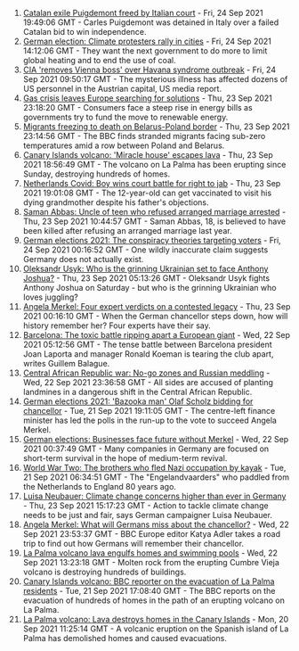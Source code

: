 1. [Catalan exile Puigdemont freed by Italian court](https://www.bbc.co.uk/news/world-europe-58674176?at_medium=RSS&at_campaign=KARANGA) - Fri, 24 Sep 2021 19:49:06 GMT - Carles Puigdemont was detained in Italy over a failed Catalan bid to win independence.
2. [German election: Climate protesters rally in cities](https://www.bbc.co.uk/news/world-europe-58681515?at_medium=RSS&at_campaign=KARANGA) - Fri, 24 Sep 2021 14:12:06 GMT - They want the next government to do more to limit global heating and to end the use of coal.
3. [CIA 'removes Vienna boss' over Havana syndrome outbreak](https://www.bbc.co.uk/news/world-europe-58675144?at_medium=RSS&at_campaign=KARANGA) - Fri, 24 Sep 2021 09:50:17 GMT - The mysterious illness has affected dozens of US personnel in the Austrian capital, US media report.
4. [Gas crisis leaves Europe searching for solutions](https://www.bbc.co.uk/news/world-europe-58650634?at_medium=RSS&at_campaign=KARANGA) - Thu, 23 Sep 2021 23:18:20 GMT - Consumers face a steep rise in energy bills as governments try to fund the move to renewable energy.
5. [Migrants freezing to death on Belarus-Poland border](https://www.bbc.co.uk/news/world-europe-58671941?at_medium=RSS&at_campaign=KARANGA) - Thu, 23 Sep 2021 23:14:56 GMT - The BBC finds stranded migrants facing sub-zero temperatures amid a row between Poland and Belarus.
6. [Canary Islands volcano: 'Miracle house' escapes lava](https://www.bbc.co.uk/news/world-europe-58672303?at_medium=RSS&at_campaign=KARANGA) - Thu, 23 Sep 2021 18:56:49 GMT - The volcano on La Palma has been erupting since Sunday, destroying hundreds of homes.
7. [Netherlands Covid: Boy wins court battle for right to jab](https://www.bbc.co.uk/news/world-europe-58669918?at_medium=RSS&at_campaign=KARANGA) - Thu, 23 Sep 2021 19:01:08 GMT - The 12-year-old can get vaccinated to visit his dying grandmother despite his father's objections.
8. [Saman Abbas: Uncle of teen who refused arranged marriage arrested](https://www.bbc.co.uk/news/world-europe-58663644?at_medium=RSS&at_campaign=KARANGA) - Thu, 23 Sep 2021 10:44:57 GMT - Saman Abbas, 18, is believed to have been killed after refusing an arranged marriage last year.
9. [German elections 2021: The conspiracy theories targeting voters](https://www.bbc.co.uk/news/world-europe-58655702?at_medium=RSS&at_campaign=KARANGA) - Fri, 24 Sep 2021 00:16:52 GMT - One wildly inaccurate claim suggests Germany does not actually exist.
10. [Oleksandr Usyk: Who is the grinning Ukrainian set to face Anthony Joshua?](https://www.bbc.co.uk/sport/boxing/58585387?at_medium=RSS&at_campaign=KARANGA) - Thu, 23 Sep 2021 05:13:26 GMT - Oleksandr Usyk fights Anthony Joshua on Saturday - but who is the grinning Ukrainian who loves juggling?
11. [Angela Merkel: Four expert verdicts on a contested legacy](https://www.bbc.co.uk/news/world-europe-58570507?at_medium=RSS&at_campaign=KARANGA) - Thu, 23 Sep 2021 00:16:10 GMT - When the German chancellor steps down, how will history remember her? Four experts have their say.
12. [Barcelona: The toxic battle ripping apart a European giant](https://www.bbc.co.uk/sport/football/58643421?at_medium=RSS&at_campaign=KARANGA) - Wed, 22 Sep 2021 05:12:56 GMT - The tense battle between Barcelona president Joan Laporta and manager Ronald Koeman is tearing the club apart, writes Guillem Balague.
13. [Central African Republic war: No-go zones and Russian meddling](https://www.bbc.co.uk/news/world-africa-58641124?at_medium=RSS&at_campaign=KARANGA) - Wed, 22 Sep 2021 23:36:58 GMT - All sides are accused of planting landmines in a dangerous shift in the Central African Republic.
14. [German elections 2021: 'Bazooka man' Olaf Scholz bidding for chancellor](https://www.bbc.co.uk/news/world-europe-53735728?at_medium=RSS&at_campaign=KARANGA) - Tue, 21 Sep 2021 19:11:05 GMT - The centre-left finance minister has led the polls in the run-up to the vote to succeed Angela Merkel.
15. [German elections: Businesses face future without Merkel](https://www.bbc.co.uk/news/58632324?at_medium=RSS&at_campaign=KARANGA) - Wed, 22 Sep 2021 00:37:49 GMT - Many companies in Germany are focused on short-term survival in the hope of medium-term revival.
16. [World War Two: The brothers who fled Nazi occupation by kayak](https://www.bbc.co.uk/news/uk-england-suffolk-57205877?at_medium=RSS&at_campaign=KARANGA) - Tue, 21 Sep 2021 06:34:51 GMT - The "Engelandvaarders" who paddled from the Netherlands to England 80 years ago.
17. [Luisa Neubauer: Climate change concerns higher than ever in Germany](https://www.bbc.co.uk/news/science-environment-58668313?at_medium=RSS&at_campaign=KARANGA) - Thu, 23 Sep 2021 15:17:23 GMT - Action to tackle climate change needs to be just and fair, says German campaigner Luisa Neubauer.
18. [Angela Merkel: What will Germans miss about the chancellor?](https://www.bbc.co.uk/news/world-europe-58657354?at_medium=RSS&at_campaign=KARANGA) - Wed, 22 Sep 2021 23:53:37 GMT - BBC Europe editor Katya Adler takes a road trip to find out how Germans will remember their chancellor.
19. [La Palma volcano lava engulfs homes and swimming pools](https://www.bbc.co.uk/news/world-europe-58653737?at_medium=RSS&at_campaign=KARANGA) - Wed, 22 Sep 2021 13:23:18 GMT - Molten rock from the erupting Cumbre Vieja volcano is destroying hundreds of buildings.
20. [Canary Islands volcano: BBC reporter on the evacuation of La Palma residents](https://www.bbc.co.uk/news/world-europe-58644980?at_medium=RSS&at_campaign=KARANGA) - Tue, 21 Sep 2021 17:08:40 GMT - The BBC reports on the evacuation of hundreds of homes in the path of an erupting volcano on La Palma.
21. [La Palma volcano: Lava destroys homes in the Canary Islands](https://www.bbc.co.uk/news/world-europe-58625781?at_medium=RSS&at_campaign=KARANGA) - Mon, 20 Sep 2021 11:25:14 GMT - A volcanic eruption on the Spanish island of La Palma has demolished homes and caused evacuations.

